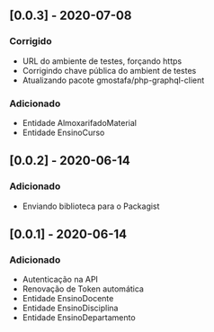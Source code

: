 ## [0.0.3] - 2020-07-08

### Corrigido
- URL do ambiente de testes, forçando https
- Corrigindo chave pública do ambient de testes
- Atualizando pacote gmostafa/php-graphql-client

### Adicionado

- Entidade AlmoxarifadoMaterial
- Entidade EnsinoCurso

## [0.0.2] - 2020-06-14

### Adicionado

- Enviando biblioteca para o Packagist

## [0.0.1] - 2020-06-14

### Adicionado

- Autenticação na API
- Renovação de Token automática
- Entidade EnsinoDocente 
- Entidade EnsinoDisciplina
- Entidade EnsinoDepartamento
